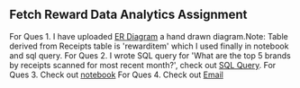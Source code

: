 ## Fetch Reward Data Analytics Assignment

For Ques 1. I have uploaded [ER Diagram](/ER%20Diagram.jpg) a hand drawn diagram.Note: Table derived from Receipts table is 'rewarditem' which I used finally in notebook and sql query. 
For Ques 2. I wrote SQL query for 'What are the top 5 brands by receipts scanned for most recent month?', check out [SQL Query](/SQL%20query).
For Ques 3. Check out [notebook](/fetch_data_analyst_EDA.ipynb) 
For Ques 4. Check out [Email](/email.txt)